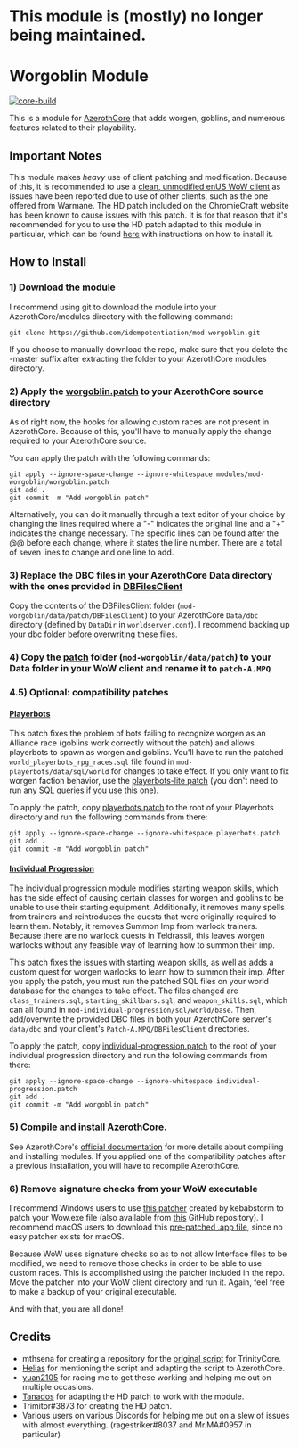 # This module is (mostly) no longer being maintained.

# Worgoblin Module

[![core-build](https://github.com/benjymansy123/mod-worgoblin/actions/workflows/core-build.yml/badge.svg)](https://github.com/benjymansy123/mod-worgoblin/actions/workflows/core-build.yml)

This is a module for [AzerothCore](http://www.azerothcore.org) that adds worgen, goblins, and numerous features related to their playability.

## Important Notes

This module makes *heavy* use of client patching and modification. Because of this, it is recommended to use a [clean, unmodified enUS WoW client](https://www.chromiecraft.com/downloads) as issues have been reported due to use of other clients, such as the one offered from Warmane. The HD patch included on the ChromieCraft website has been known to cause issues with this patch. It is for that reason that it's recommended for you to use the HD patch adapted to this module in particular, which can be found [here](https://github.com/benjymansy123/mod-worgoblin/releases/tag/hd-patch) with instructions on how to install it.

## How to Install

### 1) Download the module

I recommend using git to download the module into your AzerothCore/modules directory with the following command:

```
git clone https://github.com/idempotentiation/mod-worgoblin.git
```

If you choose to manually download the repo, make sure that you delete the -master suffix after extracting the folder to your AzerothCore modules directory.

### 2) Apply the [worgoblin.patch](https://github.com/idempotentiation/mod-worgoblin/blob/master/worgoblin.patch) to your AzerothCore source directory

As of right now, the hooks for allowing custom races are not present in AzerothCore. Because of this, you'll have to manually apply the change required to your AzerothCore source.

You can apply the patch with the following commands:

```
git apply --ignore-space-change --ignore-whitespace modules/mod-worgoblin/worgoblin.patch
git add .
git commit -m "Add worgoblin patch"
```

Alternatively, you can do it manually through a text editor of your choice by changing the lines required where a "-" indicates the original line and a "+" indicates the change necessary. The specific lines can be found after the @@ before each change, where it states the line number. There are a total of seven lines to change and one line to add.

### 3) Replace the DBC files in your AzerothCore Data directory with the ones provided in [DBFilesClient](https://github.com/idempotentiation/mod-worgoblin/tree/master/data/patch/DBFilesClient)

Copy the contents of the DBFilesClient folder (`mod-worgoblin/data/patch/DBFilesClient`) to your AzerothCore `Data/dbc` directory (defined by `DataDir` in `worldserver.conf`). I recommend backing up your dbc folder before overwriting these files.

### 4) Copy the [patch](https://github.com/heyitsbench/mod-worgoblin/tree/master/data/patch) folder (`mod-worgoblin/data/patch`) to your Data folder in your WoW client and rename it to `patch-A.MPQ`

### 4.5) Optional: compatibility patches

#### [Playerbots](https://github.com/liyunfan1223/mod-playerbots)

This patch fixes the problem of bots failing to recognize worgen as an Alliance race (goblins work correctly without the patch) and allows playerbots to spawn as worgen and goblins. You'll have to run the patched `world_playerbots_rpg_races.sql` file found in `mod-playerbots/data/sql/world` for changes to take effect. If you only want to fix worgen faction behavior, use the [playerbots-lite patch](https://github.com/idempotentiation/mod-worgoblin/blob/master/playerbots-lite.patch) (you don't need to run any SQL queries if you use this one).

To apply the patch, copy [playerbots.patch](https://github.com/idempotentiation/mod-worgoblin/blob/master/playerbots.patch) to the root of your Playerbots directory and run the following commands from there:

```
git apply --ignore-space-change --ignore-whitespace playerbots.patch
git add .
git commit -m "Add worgoblin patch"
```

#### [Individual Progression](https://github.com/ZhengPeiRu21/mod-individual-progression)

The individual progression module modifies starting weapon skills, which has the side effect of causing certain classes for worgen and goblins to be unable to use their starting equipment. Additionally, it removes many spells from trainers and reintroduces the quests that were originally required to learn them. Notably, it removes Summon Imp from warlock trainers. Because there are no warlock quests in Teldrassil, this leaves worgen warlocks without any feasible way of learning how to summon their imp.

This patch fixes the issues with starting weapon skills, as well as adds a custom quest for worgen warlocks to learn how to summon their imp. After you apply the patch, you must run the patched SQL files on your world database for the changes to take effect. The files changed are `class_trainers.sql`, `starting_skillbars.sql`, and `weapon_skills.sql`, which can all found in `mod-individual-progression/sql/world/base`. Then, add/overwrite the provided DBC files in both your AzerothCore server's `data/dbc` and your client's `Patch-A.MPQ/DBFilesClient` directories.

To apply the patch, copy [individual-progression.patch](https://github.com/idempotentiation/mod-worgoblin/blob/master/individual-progression.patch) to the root of your individual progression directory and run the following commands from there:

```
git apply --ignore-space-change --ignore-whitespace individual-progression.patch
git add .
git commit -m "Add worgoblin patch"
```

### 5) Compile and install AzerothCore.

See AzerothCore's [official documentation](https://www.azerothcore.org/wiki/installing-a-module) for more details about compiling and installing modules. If you applied one of the compatibility patches after a previous installation, you will have to recompile AzerothCore.

### 6) Remove signature checks from your WoW executable
I recommend Windows users to use [this patcher](https://www.wowmodding.net/files/file/283-wow-335-patcher-custom-item-fix/) created by kebabstorm to patch your Wow.exe file (also available from [this](https://github.com/anzz1/WoWPatcher335/releases) GitHub repository). I recommend macOS users to download this [pre-patched .app file](https://github.com/benjymansy123/custom-race-ac-12_6_21/releases/download/sig-check/WoW.app.zip), since no easy patcher exists for macOS.

Because WoW uses signature checks so as to not allow Interface files to be modified, we need to remove those checks in order to be able to use custom races. This is accomplished using the patcher included in the repo. Move the patcher into your WoW client directory and run it. Again, feel free to make a backup of your original executable.

And with that, you are all done!

## Credits

* mthsena for creating a repository for the [original script](https://github.com/mthsena/trinitycore_scripts/tree/master/scripts/CustomRaces) for TrinityCore.
* [Helias](https://github.com/Helias) for mentioning the script and adapting the script to AzerothCore.
* [yuan2105](https://github.com/yuanf225) for racing me to get these working and helping me out on multiple occasions.
* [Tanados](https://github.com/helldragonpz) for adapting the HD patch to work with the module.
* Trimitor#3873 for creating the HD patch.
* Various users on various Discords for helping me out on a slew of issues with almost everything. (ragestriker#8037 and Mr.MA#0957 in particular)
